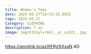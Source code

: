 ```yaml
---
title: Women's Tops
date: 2025-02-27T14:53:33.865Z
tags: 2025-02-27
Category: CLOTHING
description: 7.xx
image: img/6151ylvrkkl._ac_sx522_.jpg
---
```

https://amzlink.to/az0fHfg1tXxaN
AD